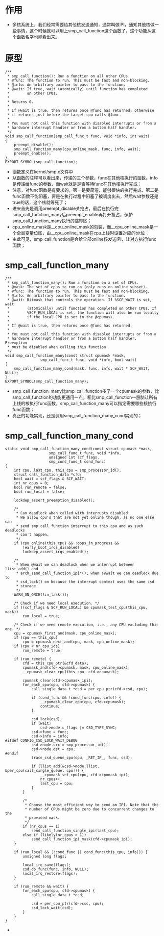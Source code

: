 # 作用
- 多核系统上，我们经常需要给其他核发送通知，通常叫做IPI，通知其他核做一些事情，这个时候就可以用上smp_call_function这个函数了，这个功能从这个函数名字也能看出来。
# 原型
```
/**
 * smp_call_function(): Run a function on all other CPUs.
 * @func: The function to run. This must be fast and non-blocking.
 * @info: An arbitrary pointer to pass to the function.
 * @wait: If true, wait (atomically) until function has completed
 *        on other CPUs.
 *
 * Returns 0.
 *
 * If @wait is true, then returns once @func has returned; otherwise
 * it returns just before the target cpu calls @func.
 *
 * You must not call this function with disabled interrupts or from a
 * hardware interrupt handler or from a bottom half handler.
 */
void smp_call_function(smp_call_func_t func, void *info, int wait)
{
	preempt_disable();
	smp_call_function_many(cpu_online_mask, func, info, wait);
	preempt_enable();
}
EXPORT_SYMBOL(smp_call_function);
```
- 函数定义在kernel/smp.c文件中
- 从函数的注释可以看出来，传递的三个参数，func在其他核执行的函数，info是传递给func的参数，而wait就是是否等待func在其他核执行完成；
- 注意，对func函数是有要求的，第一是要简短，能够很快的执行完成，第二是func函数不能阻塞，要是在执行过程中阻塞了被调度出去，然后wait参数还是true的话，这个核就等死了；
- 进来首先是调用preempt_disable关抢占，最后在执行完smp_call_function_many后preempt_enable再打开抢占，保护smp_call_function_many执行的临界区；
- cpu_online_mask是__cpu_online_mask的包装，而__cpu_online_mask是一个全局变量位图，由__cpu_online_mask在cpu上线时设置对应的bit位；
- 由此可见，smp_call_function是会给全部online核发送IPI，让对方执行func函数；
# smp_call_function_many
```
/**
 * smp_call_function_many(): Run a function on a set of CPUs.
 * @mask: The set of cpus to run on (only runs on online subset).
 * @func: The function to run. This must be fast and non-blocking.
 * @info: An arbitrary pointer to pass to the function.
 * @wait: Bitmask that controls the operation. If %SCF_WAIT is set, wait
 *        (atomically) until function has completed on other CPUs. If
 *        %SCF_RUN_LOCAL is set, the function will also be run locally
 *        if the local CPU is set in the @cpumask.
 *
 * If @wait is true, then returns once @func has returned.
 *
 * You must not call this function with disabled interrupts or from a
 * hardware interrupt handler or from a bottom half handler. Preemption
 * must be disabled when calling this function.
 */
void smp_call_function_many(const struct cpumask *mask,
			    smp_call_func_t func, void *info, bool wait)
{
	smp_call_function_many_cond(mask, func, info, wait * SCF_WAIT, NULL);
}
EXPORT_SYMBOL(smp_call_function_many);
```
- smp_call_function_many比smp_call_function多了一个cpumask的参数，比smp_call_function的功能更通用一点，相比smp_call_function一股脑让所有上线的核执行func函数，smp_call_function_many可以指定需要哪些核执行func函数；
- 真正的功能实现，还是调用smp_call_function_many_cond实现的；
# smp_call_function_many_cond
```
static void smp_call_function_many_cond(const struct cpumask *mask,
					smp_call_func_t func, void *info,
					unsigned int scf_flags,
					smp_cond_func_t cond_func)
{
	int cpu, last_cpu, this_cpu = smp_processor_id();
	struct call_function_data *cfd;
	bool wait = scf_flags & SCF_WAIT;
	int nr_cpus = 0;
	bool run_remote = false;
	bool run_local = false;

	lockdep_assert_preemption_disabled();

	/*
	 * Can deadlock when called with interrupts disabled.
	 * We allow cpu's that are not yet online though, as no one else can
	 * send smp call function interrupt to this cpu and as such deadlocks
	 * can't happen.
	 */
	if (cpu_online(this_cpu) && !oops_in_progress &&
	    !early_boot_irqs_disabled)
		lockdep_assert_irqs_enabled();

	/*
	 * When @wait we can deadlock when we interrupt between llist_add() and
	 * arch_send_call_function_ipi*(); when !@wait we can deadlock due to
	 * csd_lock() on because the interrupt context uses the same csd
	 * storage.
	 */
	WARN_ON_ONCE(!in_task());

	/* Check if we need local execution. */
	if ((scf_flags & SCF_RUN_LOCAL) && cpumask_test_cpu(this_cpu, mask))
		run_local = true;

	/* Check if we need remote execution, i.e., any CPU excluding this one. */
	cpu = cpumask_first_and(mask, cpu_online_mask);        
	if (cpu == this_cpu)
		cpu = cpumask_next_and(cpu, mask, cpu_online_mask);
	if (cpu < nr_cpu_ids)
		run_remote = true;

	if (run_remote) {
		cfd = this_cpu_ptr(&cfd_data);
		cpumask_and(cfd->cpumask, mask, cpu_online_mask);
		__cpumask_clear_cpu(this_cpu, cfd->cpumask);

		cpumask_clear(cfd->cpumask_ipi);
		for_each_cpu(cpu, cfd->cpumask) {
			call_single_data_t *csd = per_cpu_ptr(cfd->csd, cpu);

			if (cond_func && !cond_func(cpu, info)) {
				__cpumask_clear_cpu(cpu, cfd->cpumask);
				continue;
			}

			csd_lock(csd);
			if (wait)
				csd->node.u_flags |= CSD_TYPE_SYNC;
			csd->func = func;
			csd->info = info;
#ifdef CONFIG_CSD_LOCK_WAIT_DEBUG
			csd->node.src = smp_processor_id();
			csd->node.dst = cpu;
#endif
			trace_csd_queue_cpu(cpu, _RET_IP_, func, csd);

			if (llist_add(&csd->node.llist, &per_cpu(call_single_queue, cpu))) {
				__cpumask_set_cpu(cpu, cfd->cpumask_ipi);
				nr_cpus++;
				last_cpu = cpu;
			}
		}

		/*
		 * Choose the most efficient way to send an IPI. Note that the
		 * number of CPUs might be zero due to concurrent changes to the
		 * provided mask.
		 */
		if (nr_cpus == 1)
			send_call_function_single_ipi(last_cpu);
		else if (likely(nr_cpus > 1))
			send_call_function_ipi_mask(cfd->cpumask_ipi);
	}

	if (run_local && (!cond_func || cond_func(this_cpu, info))) {
		unsigned long flags;

		local_irq_save(flags);
		csd_do_func(func, info, NULL);
		local_irq_restore(flags);
	}

	if (run_remote && wait) {
		for_each_cpu(cpu, cfd->cpumask) {
			call_single_data_t *csd;

			csd = per_cpu_ptr(cfd->csd, cpu);
			csd_lock_wait(csd);
		}
	}
}
```
- 

